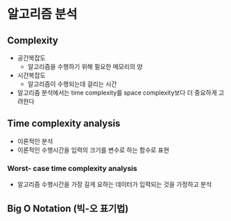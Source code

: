# 알고리즘 분석
## Complexity
* 공간복잡도
    * 알고리즘을 수행하기 위해 필요한 메모리의 양
* 시간복잡도
    * 알고리즘이 수행되는데 걸리는 시간
* 알고리즘 분석에서는 time complexity를 space complexity보다 더 중요하게 고려한다
## Time complexity analysis
- 이론적인 분석
- 이론적인 수행시간을 입력의 크기를 변수로 하는 함수로 표현
### Worst- case time complexity analysis
* 알고리즘 수행시간을 가장 길게 요하는 데이터가 입력되는 것을 가정하고 분석
## Big O Notation (빅-오 표기법)
